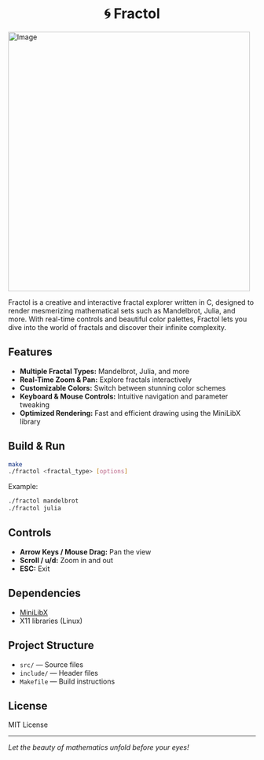 <h1 align="center"><b>🌀 Fractol</b></h1>


<img width="492" height="527" alt="Image" src="https://github.com/user-attachments/assets/a7473dcf-097c-4a12-9bf0-db2eed8f50fc" />





Fractol is a creative and interactive fractal explorer written in C, designed to render mesmerizing mathematical sets such as Mandelbrot, Julia, and more. With real-time controls and beautiful color palettes, Fractol lets you dive into the world of fractals and discover their infinite complexity.

## Features
- **Multiple Fractal Types:** Mandelbrot, Julia, and more
- **Real-Time Zoom & Pan:** Explore fractals interactively
- **Customizable Colors:** Switch between stunning color schemes
- **Keyboard & Mouse Controls:** Intuitive navigation and parameter tweaking
- **Optimized Rendering:** Fast and efficient drawing using the MiniLibX library

## Build & Run
```sh
make
./fractol <fractal_type> [options]
```
Example:
```sh
./fractol mandelbrot
./fractol julia
```

## Controls
- **Arrow Keys / Mouse Drag:** Pan the view
- **Scroll / u/d:** Zoom in and out
- **ESC:** Exit

## Dependencies
- [MiniLibX](https://harm-smits.github.io/42docs/libs/minilibx)
- X11 libraries (Linux)

## Project Structure
- `src/` — Source files
- `include/` — Header files
- `Makefile` — Build instructions

## License
MIT License

---
*Let the beauty of mathematics unfold before your eyes!*
